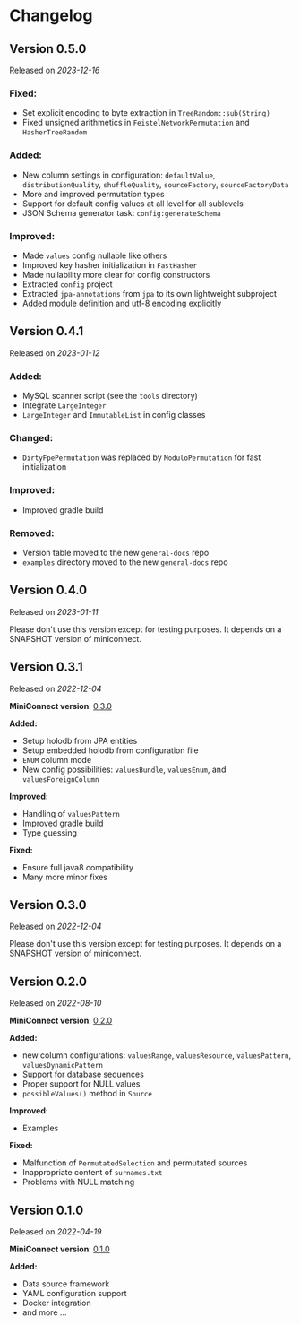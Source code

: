 # Changelog

## Version 0.5.0

Released on *2023-12-16*

### Fixed:

- Set explicit encoding to byte extraction in `TreeRandom::sub(String)`
- Fixed unsigned arithmetics in `FeistelNetworkPermutation` and `HasherTreeRandom`

### Added:

- New column settings in configuration: `defaultValue`, `distributionQuality`, `shuffleQuality`, `sourceFactory`, `sourceFactoryData`
- More and improved permutation types
- Support for default config values at all level for all sublevels
- JSON Schema generator task: `config:generateSchema`

### Improved:

- Made `values` config nullable like others
- Improved key hasher initialization in `FastHasher`
- Made nullability more clear for config constructors
- Extracted `config` project
- Extracted `jpa-annotations` from `jpa` to its own lightweight subproject
- Added module definition and utf-8 encoding explicitly

## Version 0.4.1

Released on *2023-01-12*

### Added:

- MySQL scanner script (see the `tools` directory)
- Integrate `LargeInteger`
- `LargeInteger` and `ImmutableList` in config classes

### Changed:

- `DirtyFpePermutation` was replaced by `ModuloPermutation` for fast initialization

### Improved:

- Improved gradle build

### Removed:

- Version table moved to the new `general-docs` repo
- `examples` directory moved to the new `general-docs` repo

## Version 0.4.0

Released on *2023-01-11*

Please don't use this version except for testing purposes. It depends on a SNAPSHOT version of miniconnect.

## Version 0.3.1

Released on *2022-12-04*

**MiniConnect version**: [0.3.0](https://github.com/miniconnect/miniconnect/blob/master/CHANGELOG.md#version-030)

**Added:**

- Setup holodb from JPA entities
- Setup embedded holodb from configuration file
- `ENUM` column mode
- New config possibilities: `valuesBundle`, `valuesEnum`, and `valuesForeignColumn`

**Improved:**

- Handling of `valuesPattern`
- Improved gradle build
- Type guessing

**Fixed:**

- Ensure full java8 compatibility
- Many more minor fixes

## Version 0.3.0

Released on *2022-12-04*

Please don't use this version except for testing purposes. It depends on a SNAPSHOT version of miniconnect.

## Version 0.2.0

Released on *2022-08-10*

**MiniConnect version**: [0.2.0](https://github.com/miniconnect/miniconnect/blob/master/CHANGELOG.md#version-020)

**Added:**

- new column configurations: `valuesRange`, `valuesResource`, `valuesPattern`, `valuesDynamicPattern`
- Support for database sequences
- Proper support for NULL values
- `possibleValues()` method in `Source`

**Improved:**

- Examples

**Fixed:**

- Malfunction of `PermutatedSelection` and permutated sources
- Inappropriate content of `surnames.txt`
- Problems with NULL matching

## Version 0.1.0

Released on *2022-04-19*

**MiniConnect version**: [0.1.0](https://github.com/miniconnect/miniconnect/blob/master/CHANGELOG.md#version-010)

**Added:**

- Data source framework
- YAML configuration support
- Docker integration
- and more &hellip;
